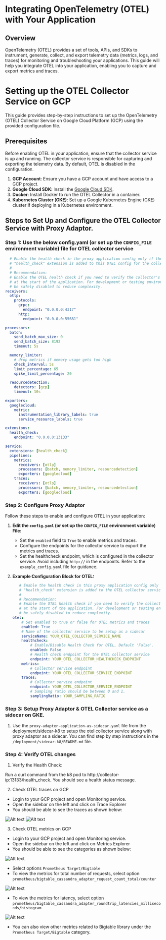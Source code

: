 
# Integrating OpenTelemetry (OTEL) with Your Application

## Overview

OpenTelemetry (OTEL) provides a set of tools, APIs, and SDKs to instrument, generate, collect, and export telemetry data (metrics, logs, and traces) for monitoring and troubleshooting your applications. This guide will help you integrate OTEL into your application, enabling you to capture and export metrics and traces.


# Setting up the OTEL Collector Service on GCP

This guide provides step-by-step instructions to set up the OpenTelemetry (OTEL) Collector Service on Google Cloud Platform (GCP) using the provided configuration file.

## Prerequisites

Before enabling OTEL in your application, ensure that the collector service is up and running. The collector service is responsible for capturing and exporting the telemetry data. By default, OTEL is disabled in the configuration.

1. **GCP Account**: Ensure you have a GCP account and have access to a GCP project.
2. **Google Cloud SDK**: Install the [Google Cloud SDK](https://cloud.google.com/sdk/docs/install).
3. **Docker**: Install Docker to run the OTEL Collector in a container.
4. **Kubernetes Cluster (GKE)**: Set up a Google Kubernetes Engine (GKE) cluster if deploying in a Kubernetes environment.

## Steps to Set Up and Configure the OTEL Collector Service with Proxy Adaptor.

### Step 1: Use the below config.yaml (or set up the `CONFIG_FILE` environment variable) file for OTEL collector service

```yaml
  # Enable the health check in the proxy application config only if the
  # "health_check" extension is added to this OTEL config for the collector service.
  #
  # Recommendation:
  # Enable the OTEL health check if you need to verify the collector's availability
  # at the start of the application. For development or testing environments, it can
  # be safely disabled to reduce complexity.
receivers:
  otlp:
    protocols:
      grpc:
        endpoint: "0.0.0.0:4317"
      http:
        endpoint: "0.0.0.0:55681"

processors:
  batch:
    send_batch_max_size: 0
    send_batch_size: 8192
    timeout: 5s

  memory_limiter:
    # drop metrics if memory usage gets too high
    check_interval: 5s
    limit_percentage: 65
    spike_limit_percentage: 20

  resourcedetection:
    detectors: [gcp]
    timeout: 10s

exporters:
  googlecloud:
    metric:
      instrumentation_library_labels: true
      service_resource_labels: true

extensions:
  health_check:
    endpoint: "0.0.0.0:13133"

service:
  extensions: [health_check]
  pipelines:
    metrics:
      receivers: [otlp]
      processors: [batch, memory_limiter, resourcedetection]
      exporters: [googlecloud]
    traces:
      receivers: [otlp]
      processors: [batch, memory_limiter, resourcedetection]
      exporters: [googlecloud]
```

### Step 2: Configure Proxy Adaptor

Follow these steps to enable and configure OTEL in your application:

1. **Edit the `config.yaml` (or set up the `CONFIG_FILE` environment variable) File:**
   - Set the `enabled` field to `True` to enable metrics and traces.
   - Configure the endpoints for the collector service to export the metrics and traces.
   - Set the healthcheck endpoint, which is configured in the collector service. Avoid including `http://` in the endpoints. Refer to the `example_config.yaml` file for guidance.

2. **Example Configuration Block for OTEL:**
   ```yaml
      # Enable the health check in this proxy application config only if the
      # "health_check" extension is added to the OTEL collector service configuration.
      #
      # Recommendation:
      # Enable the OTEL health check if you need to verify the collector's availability
      # at the start of the application. For development or testing environments, it can
      # be safely disabled to reduce complexity.
   otel:
       # Set enabled to true or false for OTEL metrics and traces
       enabled: True
       # Name of the collector service to be setup as a sidecar
       serviceName: YOUR_OTEL_COLLECTOR_SERVICE_NAME
       healthcheck:
           # Enable/Disable Health Check for OTEL, Default 'False'.
           enabled: False
           # Health check endpoint for the OTEL collector service
           endpoint: YOUR_OTEL_COLLECTOR_HEALTHCHECK_ENDPOINT
       metrics:
           # Collector service endpoint
           endpoint: YOUR_OTEL_COLLECTOR_SERVICE_ENDPOINT
       traces:
           # Collector service endpoint
           endpoint: YOUR_OTEL_COLLECTOR_SERVICE_ENDPOINT
           # Sampling ratio should be between 0 and 1.
           samplingRatio: YOUR_SAMPLING_RATIO


### Step 3: Setup Proxy Adaptor & OTEL Collector service as a sidecar on GKE.

1. Use the `proxy-adapter-application-as-sidecar.yaml` file from the deployment/sidecar-k8 to setup the otel collector service along with proxy adaptor as a sidecar. You can find step by step instructions in the `/deployment/sidecar-k8/README.md` file.


### Step 4: Verify OTEL changes

1. Verify the Health Check:

Run a curl command from the k8 pod to http://collector-ip:13133/health_check. You should see a health status message.

2. Check OTEL traces on GCP

- Login to your GCP project and open Monitoring service.
- Open the sidebar on the left and click on Trace Explorer
- You should be able to see the traces as shown below:

![Alt text](./img/traces-execute.png)
![Alt text](./img/traces-batch.png)

3. Check OTEL metrics on GCP

- Login to your GCP project and open Monitoring service.
- Open the sidebar on the left and click on Metrics Explorer
- You should be able to see the categories as shown below:

![Alt text](./img/metrics-category.png)

- Select options `Prometheus Target/Bigtable`
- To view the metrics for total number of requests, select option
`prometheus/bigtable_cassandra_adapter_request_count_total/counter`

![Alt text](./img/metrics_total_requests.png)

- To view the metrics for latency, select option 
`prometheus/bigtable_cassandra_adapter_roundtrip_latencies_milliseconds/histogram`

![Alt text](./img/metrics-latency.png)

- You can also view other metrics related to Bigtable library under the `Prometheus Target/Bigtable` category.

